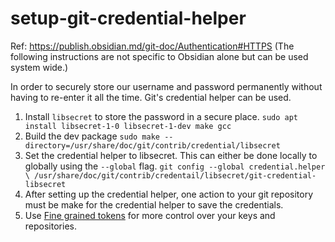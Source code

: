 # setup-git-credential-helper

Ref: https://publish.obsidian.md/git-doc/Authentication#HTTPS
(The following instructions are not specific to Obsidian alone but can be used system wide.)

In order to securely store our username and password permanently without having to re-enter it all the time. Git's credential helper can be used.
1. Install `libsecret` to store the password in a secure place.
		```
		sudo apt install libsecret-1-0 libsecret-1-dev make gcc
		```
2. Build the dev package
		```
		sudo make --directory=/usr/share/doc/git/contrib/credential/libsecret 
		```
3. Set the credential helper to libsecret. This can either be done locally to globally using the `--global` flag.
		```
		git config --global credential.helper \ /usr/share/doc/git/contrib/credentail/libsecret/git-credential-libsecret
		```
4. After setting up the credential helper, one action to your git repository must be make for the credential helper to save the credentials.
5. Use [Fine grained tokens](https://docs.github.com/en/authentication/keeping-your-account-and-data-secure/managing-your-personal-access-tokens#fine-grained-personal-access-tokens) for more control over your keys and repositories.